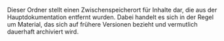 Dieser Ordner stellt einen Zwischenspeicherort für Inhalte dar, die aus der Hauptdokumentation entfernt wurden. Dabei handelt es sich in der Regel um Material, das sich auf frühere Versionen bezieht und vermutlich dauerhaft archiviert wird.